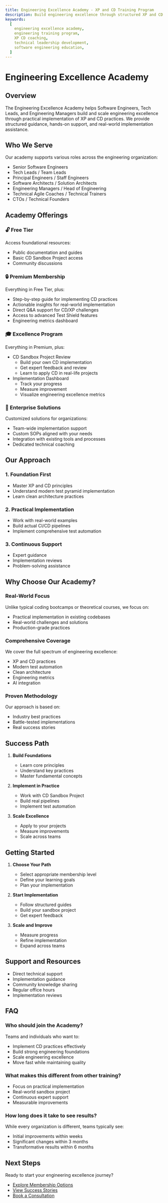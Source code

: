 ```yaml
---
title: Engineering Excellence Academy - XP and CD Training Program
description: Build engineering excellence through structured XP and CD training. Professional development for software engineers, tech leads, and engineering managers.
keywords:
  [
    engineering excellence academy,
    engineering training program,
    XP CD coaching,
    technical leadership development,
    software engineering education,
  ]
---
```


# Engineering Excellence Academy

## Overview

The Engineering Excellence Academy helps Software Engineers, Tech Leads, and Engineering Managers build and scale engineering excellence through practical implementation of XP and CD practices. We provide structured guidance, hands-on support, and real-world implementation assistance.

## Who We Serve

Our academy supports various roles across the engineering organization:

- Senior Software Engineers
- Tech Leads / Team Leads
- Principal Engineers / Staff Engineers
- Software Architects / Solution Architects
- Engineering Managers / Head of Engineering
- Technical Agile Coaches / Technical Trainers
- CTOs / Technical Founders

## Academy Offerings

### 🔓 Free Tier

Access foundational resources:

- Public documentation and guides
- Basic CD Sandbox Project access
- Community discussions

### 🔒 Premium Membership

Everything in Free Tier, plus:

- Step-by-step guide for implementing CD practices
- Actionable insights for real-world implementation
- Direct Q&A support for CD/XP challenges
- Access to advanced Test Shield features
- Engineering metrics dashboard

### 🎓 Excellence Program

Everything in Premium, plus:

- CD Sandbox Project Review
  - Build your own CD implementation
  - Get expert feedback and review
  - Learn to apply CD in real-life projects
- Implementation Dashboard
  - Track your progress
  - Measure improvement
  - Visualize engineering excellence metrics

### 🏢 Enterprise Solutions

Customized solutions for organizations:

- Team-wide implementation support
- Custom SOPs aligned with your needs
- Integration with existing tools and processes
- Dedicated technical coaching

## Our Approach

### 1. Foundation First

- Master XP and CD principles
- Understand modern test pyramid implementation
- Learn clean architecture practices

### 2. Practical Implementation

- Work with real-world examples
- Build actual CI/CD pipelines
- Implement comprehensive test automation

### 3. Continuous Support

- Expert guidance
- Implementation reviews
- Problem-solving assistance

## Why Choose Our Academy?

### Real-World Focus

Unlike typical coding bootcamps or theoretical courses, we focus on:

- Practical implementation in existing codebases
- Real-world challenges and solutions
- Production-grade practices

### Comprehensive Coverage

We cover the full spectrum of engineering excellence:

- XP and CD practices
- Modern test automation
- Clean architecture
- Engineering metrics
- AI integration

### Proven Methodology

Our approach is based on:

- Industry best practices
- Battle-tested implementations
- Real success stories

## Success Path

1. **Build Foundations**

   - Learn core principles
   - Understand key practices
   - Master fundamental concepts

2. **Implement in Practice**

   - Work with CD Sandbox Project
   - Build real pipelines
   - Implement test automation

3. **Scale Excellence**
   - Apply to your projects
   - Measure improvements
   - Scale across teams

## Getting Started

1. **Choose Your Path**

   - Select appropriate membership level
   - Define your learning goals
   - Plan your implementation

2. **Start Implementation**

   - Follow structured guides
   - Build your sandbox project
   - Get expert feedback

3. **Scale and Improve**
   - Measure progress
   - Refine implementation
   - Expand across teams

## Support and Resources

- Direct technical support
- Implementation guidance
- Community knowledge sharing
- Regular office hours
- Implementation reviews

## FAQ

### Who should join the Academy?

Teams and individuals who want to:

- Implement CD practices effectively
- Build strong engineering foundations
- Scale engineering excellence
- Move fast while maintaining quality

### What makes this different from other training?

- Focus on practical implementation
- Real-world sandbox project
- Continuous expert support
- Measurable improvements

### How long does it take to see results?

While every organization is different, teams typically see:

- Initial improvements within weeks
- Significant changes within 3 months
- Transformative results within 6 months

## Next Steps

Ready to start your engineering excellence journey?

- [Explore Membership Options](./academy-plans.md)
- [View Success Stories](./success-stories.md)
- [Book a Consultation](./consultation.md)

